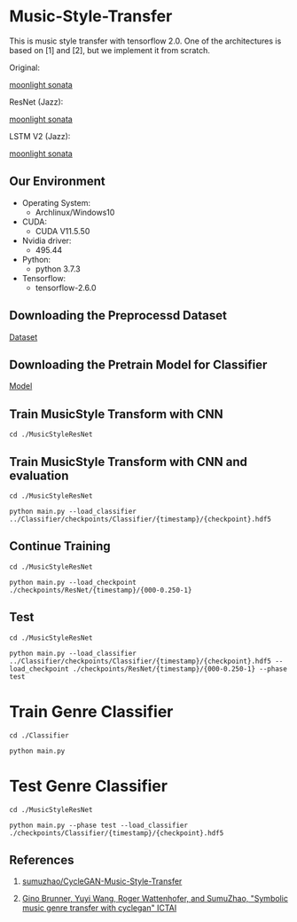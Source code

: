 # Music-Style-Transfer

This is music style transfer with tensorflow 2.0. One of the architectures is based on [1] and [2], but we implement it from scratch. 

Original:

[moonlight sonata](https://www.youtube.com/watch?v=xyh9PXa4gFI&list=PLeProSFvyWw68b5xNHqyqEdWtQu2TdpVw&index=1)

ResNet (Jazz):

[moonlight sonata](https://www.youtube.com/watch?v=7p_HqSkUg3c&list=PLeProSFvyWw68b5xNHqyqEdWtQu2TdpVw&index=2&t=1s)

LSTM V2 (Jazz):

[moonlight sonata](https://www.youtube.com/watch?v=xvBukVHvGYs&list=PLeProSFvyWw68b5xNHqyqEdWtQu2TdpVw&index=3)

## Our Environment
- Operating System:
  - Archlinux/Windows10
- CUDA:
  - CUDA V11.5.50 
- Nvidia driver:
  - 495.44
- Python:
  - python 3.7.3
- Tensorflow:
  - tensorflow-2.6.0

## Downloading the Preprocessd Dataset
[Dataset](https://drive.google.com/drive/u/2/folders/1BhQ58MjpiCXUqKqYfO4cEN1vw9FVZoEU)
## Downloading the Pretrain Model for Classifier
[Model](https://drive.google.com/drive/u/2/folders/14JcMWwWwcgDP3kXNV7HsmVgcKLiHBwJI)

## Train MusicStyle Transform with CNN 
```
cd ./MusicStyleResNet
```
## Train MusicStyle Transform with CNN and evaluation
```
cd ./MusicStyleResNet
```
```
python main.py --load_classifier ../Classifier/checkpoints/Classifier/{timestamp}/{checkpoint}.hdf5
```
## Continue Training
```
cd ./MusicStyleResNet
```
```
python main.py --load_checkpoint ./checkpoints/ResNet/{timestamp}/{000-0.250-1}
```
## Test
```
cd ./MusicStyleResNet
```
```
python main.py --load_classifier ../Classifier/checkpoints/Classifier/{timestamp}/{checkpoint}.hdf5 --load_checkpoint ./checkpoints/ResNet/{timestamp}/{000-0.250-1} --phase test
```

# Train Genre Classifier 
```
cd ./Classifier
```
```
python main.py
```
# Test Genre Classifier
```
cd ./MusicStyleResNet
```
```
python main.py --phase test --load_classifier ./checkpoints/Classifier/{timestamp}/{checkpoint}.hdf5
```

## References

1. [sumuzhao/CycleGAN-Music-Style-Transfer](https://github.com/sumuzhao/CycleGAN-Music-Style-Transfer)

2. [Gino Brunner, Yuyi Wang, Roger Wattenhofer, and SumuZhao, "Symbolic music genre transfer with cyclegan" ICTAI](https://arxiv.org/abs/1809.07575)
